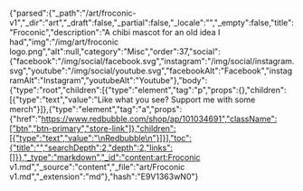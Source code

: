 {"parsed":{"_path":"/art/froconic-v1","_dir":"art","_draft":false,"_partial":false,"_locale":"","_empty":false,"title":"Froconic","description":"A chibi mascot for an old idea I had","img":"/img/art/froconic logo.png","alt":null,"category":"Misc","order":37,"social":{"facebook":"/img/social/facebook.svg","instagram":"/img/social/instagram.svg","youtube":"/img/social/youtube.svg","facebookAlt":"Facebook","instagramAlt":"Instagram","youtubeAlt":"Youtube"},"body":{"type":"root","children":[{"type":"element","tag":"p","props":{},"children":[{"type":"text","value":"Like what you see? Support me with some merch"}]},{"type":"element","tag":"a","props":{"href":"https://www.redbubble.com/shop/ap/101034691","className":["btn","btn-primary","store-link"]},"children":[{"type":"text","value":"\nRedbubble\n"}]}],"toc":{"title":"","searchDepth":2,"depth":2,"links":[]}},"_type":"markdown","_id":"content:art:Froconic v1.md","_source":"content","_file":"art/Froconic v1.md","_extension":"md"},"hash":"E9V1363wN0"}